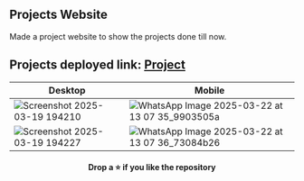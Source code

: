 ## Projects Website
Made a project website to show the projects done till now.

## Projects deployed link: [Project](https://projects-hari2k4.vercel.app/)

| Desktop | Mobile |
|--|--|
|![Screenshot 2025-03-19 194210](https://github.com/user-attachments/assets/42ffe56b-35c0-453f-bfdf-188ebde141c7) | ![WhatsApp Image 2025-03-22 at 13 07 35_9903505a](https://github.com/user-attachments/assets/32376f86-02c1-4e45-9f95-82275500fa73)|
|![Screenshot 2025-03-19 194227](https://github.com/user-attachments/assets/fe439f12-b472-424e-b96b-df5e1a4d26cf) | ![WhatsApp Image 2025-03-22 at 13 07 36_73084b26](https://github.com/user-attachments/assets/49a7164b-b2b6-4df3-ab2c-9541dcb891b3)|

#### <div align="center">Drop a ⭐ if you like the repository</div>
